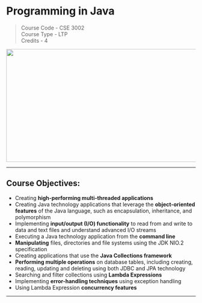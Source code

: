# Programming in Java

> Course Code - CSE 3002 <br/>
> Course Type - LTP <br/>
> Credits - 4 <br/>

<img height="300" width="700" src="https://specials-images.forbesimg.com/imageserve/5e7cce1921695a000666cc29/960x0.jpg?fit=scale" />

***

## Course Objectives:

* Creating **high-performing multi-threaded applications**
* Creating Java technology applications that leverage the **object-oriented features** of the Java language, such
as encapsulation, inheritance, and polymorphism
* Implementing **input/output (I/O) functionality** to read from and write to data and text files and understand
advanced I/O streams
* Executing a Java technology application from the **command line**
* **Manipulating** files, directories and file systems using the JDK NIO.2 specification
* Creating applications that use the **Java Collections framework**
* **Performing multiple operations** on database tables, including creating, reading, updating and deleting
using both JDBC and JPA technology
* Searching and filter collections using **Lambda Expressions**
* Implementing **error-handling techniques** using exception handling
* Using Lambda Expression **concurrency features**

***
